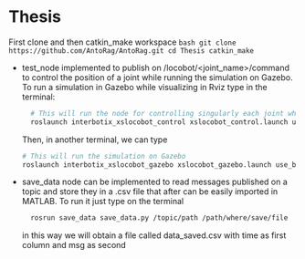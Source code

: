 # Thesis
First clone and then catkin_make workspace
    ```bash
    git clone https://github.com/AntoRag/AntoRag.git
    cd Thesis
    catkin_make
    ```
    
- test_node implemented to publish on /locobot/<joint_name>/command to control the position of a joint while running the simulation on Gazebo. To run a simulation in Gazebo while visualizing in Rviz type in the terminal:

  ```bash
    # This will run the node for controlling singularly each joint while visualizing it on Rviz
    roslaunch interbotix_xslocobot_control xslocobot_control.launch use_sim:=true use_rviz:=true robot_model:=locobot_wx250s
    ```

    Then, in another terminal, we can type

    ```bash
    # This will run the simulation on Gazebo
    roslaunch interbotix_xslocobot_gazebo xslocobot_gazebo.launch use_base:=true robot_model:=locobot_wx250s use_camera:=true use_lidar:=true use_sim:=true use_position_controllers:=true dof:=6 
  ```

- save_data node can be implemented to read messages published on a topic and store they in a .csv file that after can be easily imported in MATLAB. To run it just type on the terminal

  ```bash
    rosrun save_data save_data.py /topic/path /path/where/save/file
  ```

  in this way we will obtain a file called data_saved.csv with time as first column and msg as second
